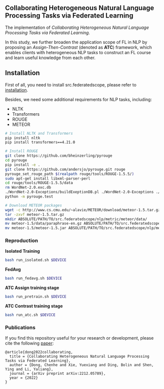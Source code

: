 ## Collaborating Heterogeneous Natural Language Processing Tasks via Federated Learning
The implementation of *Collaborating Heterogeneous Natural Language Processing Tasks via Federated Learning*.

In this study, we further broaden the application scope of FL in NLP by proposing an *Assign-Then-Contrast* (denoted as **ATC**) framework, which enables clients with heterogeneous NLP tasks to construct an FL course and learn useful knowledge from each other.

## Installation
First of all, you need to install src.federatedscope, please refer to [installation](https://github.com/alibaba/src.federatedscope#step-1-installation).

Besides, we need some additional requirements for NLP tasks, including:
* NLTK
* Transformers
* ROUGE
* METEOR

```bash
# Install NLTK and Transformers
pip install nltk
pip install transformers==4.21.0

# Install ROUGE
git clone https://github.com/bheinzerling/pyrouge
cd pyrouge
pip install -e .
git clone https://github.com/andersjo/pyrouge.git rouge
pyrouge_set_rouge_path $(realpath rouge/tools/ROUGE-1.5.5/)
sudo apt-get install libxml-parser-perl
cd rouge/tools/ROUGE-1.5.5/data
rm WordNet-2.0.exc.db
./WordNet-2.0-Exceptions/buildExeptionDB.pl ./WordNet-2.0-Exceptions ./smart_common_words.txt ./WordNet-2.0.exc.db
python -m pyrouge.test

# Download METEOR packages
wget -c http://www.cs.cmu.edu/~alavie/METEOR/download/meteor-1.5.tar.gz
tar -zxvf meteor-1.5.tar.gz
mkdir ABSOLUTE/PATH/TO/src.federatedscope/nlp/metric/meteor/data/
mv meteor-1.5/data/paraphrase-en.gz ABSOLUTE/PATH/TO/src.federatedscope/nlp/metric/meteor/data/
mv meteor-1.5/meteor-1.5.jar ABSOLUTE/PATH/TO/src.federatedscope/nlp/metric/meteor/
```

### Reproduction
**Isolated Training**
```bash
bash run_isolated.sh $DEVICE
```

**FedAvg**
```bash
bash run_fedavg.sh $DEVICE
```

**ATC Assign training stage**
```bash
bash run_pretrain.sh $DEVICE
```

**ATC Contrast training stage**
```bash
bash run_atc.sh $DEVICE
```

### Publications
If you find this repository useful for your research or development, please cite the following [paper](https://arxiv.org/abs/2212.05789):
```
@article{dong2022collaborating,
  title = {Collaborating Heterogeneous Natural Language Processing Tasks via Federated Learning},
  author = {Dong, Chenhe and Xie, Yuexiang and Ding, Bolin and Shen, Ying and Li, Yaliang},
  journal = {arXiv preprint arXiv:2212.05789},
  year = {2022}
}
```
